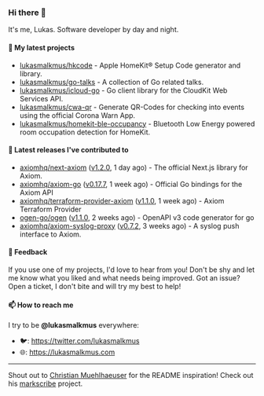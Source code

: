 ### Hi there 👋

It's me, Lukas. Software developer by day and night.

#### 🌱 My latest projects

- [lukasmalkmus/hkcode](https://github.com/lukasmalkmus/hkcode) - Apple HomeKit® Setup Code generator and library.
- [lukasmalkmus/go-talks](https://github.com/lukasmalkmus/go-talks) - A collection of Go related talks.
- [lukasmalkmus/icloud-go](https://github.com/lukasmalkmus/icloud-go) - Go client library for the CloudKit Web Services API.
- [lukasmalkmus/cwa-qr](https://github.com/lukasmalkmus/cwa-qr) - Generate QR-Codes for checking into events using the official Corona Warn App.
- [lukasmalkmus/homekit-ble-occupancy](https://github.com/lukasmalkmus/homekit-ble-occupancy) - Bluetooth Low Energy powered room occupation detection for HomeKit.

#### 🔭 Latest releases I've contributed to

- [axiomhq/next-axiom](https://github.com/axiomhq/next-axiom) ([v1.2.0](https://github.com/axiomhq/next-axiom/releases/tag/v1.2.0), 1 day ago) - The official Next.js library for Axiom.
- [axiomhq/axiom-go](https://github.com/axiomhq/axiom-go) ([v0.17.7](https://github.com/axiomhq/axiom-go/releases/tag/v0.17.7), 1 week ago) - Official Go bindings for the Axiom API
- [axiomhq/terraform-provider-axiom](https://github.com/axiomhq/terraform-provider-axiom) ([v1.1.0](https://github.com/axiomhq/terraform-provider-axiom/releases/tag/v1.1.0), 1 week ago) - Axiom Terraform Provider
- [ogen-go/ogen](https://github.com/ogen-go/ogen) ([v1.1.0](https://github.com/ogen-go/ogen/releases/tag/v1.1.0), 2 weeks ago) - OpenAPI v3 code generator for go
- [axiomhq/axiom-syslog-proxy](https://github.com/axiomhq/axiom-syslog-proxy) ([v0.7.2](https://github.com/axiomhq/axiom-syslog-proxy/releases/tag/v0.7.2), 3 weeks ago) - A syslog push interface to Axiom.

#### 💬 Feedback

If you use one of my projects, I'd love to hear from you! Don't be shy and let
me know what you liked and what needs being improved. Got an issue? Open a
ticket, I don't bite and will try my best to help!

#### 📫 How to reach me

I try to be **@lukasmalkmus** everywhere:

- 🐦: https://twitter.com/lukasmalkmus
- 🌐: https://lukasmalkmus.com

---

Shout out to [Christian Muehlhaeuser](https://github.com/muesli) for the README
inspiration! Check out his [markscribe](https://github.com/muesli/markscribe)
project.
